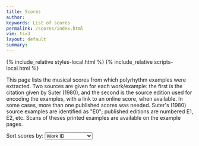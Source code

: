 ```yaml
---
title: Scores
author: 
keywords: List of scores
permalink: /scores/index.html
vim: ts=3
layout: default
summary: 
---
```


{% include_relative styles-local.html %}
{% include_relative scripts-local.html %}


This page lists the musical scores from which polyrhythm examples were extracted.  Two
sources are given for each work/example: the first is the citation given by Suter (1980), 
and the second is the source edition used for encoding the examples, with a link to an online score, when available. In some cases, more than one published scores was needed. Suter's (1980) source examples are identified as "E0"; published editions are numbered E1, E2, etc. Scans of theses printed examples are available on the example pages.

<p>
Sort scores by: 
<select id="sort-method" onchange="displayScoreList()">
<option value="workid">Work ID</option>
<option value="exid">Example ID</option>
<option value="cyear">Composition Date</option>
<option value="pyear">Publication Date</option>
</select>
</p>
<br/>

<div id="score-list"></div>


